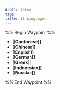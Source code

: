 ```yaml
---
draft: false
tags: 
title: 11 Languages
---
```


%% Begin Waypoint %%
- **[[Cantonese]]**
- **[[Chinese]]**
- **[[English]]**
- **[[German]]**
- **[[Greek]]**
- **[[Indonesian]]**
- **[[Russian]]**

%% End Waypoint %%
